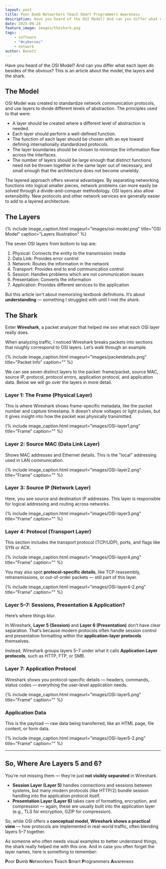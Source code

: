 ```yaml
---
layout: post
title: Poor Dumb Networkers Teach Smart Programmers Awareness
description: Have you heard of the OSI Model? And can you differ what each layer do besides of the obvious? This is an article about the model, the layers and the shark.
date: 2025-06-24
feature_image: images/theshark.png
tags:
    - software
    - "#cybersec"
    - network
author: Benett
---
```


Have you heard of the OSI Model? And can you differ what each layer do besides of the obvious?
This is an article about the model, the layers and the shark.

## The Model

OSI Model was created to standardize network communication protocols, and use layers to divide different levels of abstraction. The principles used to that were:

-   A layer should be created where a different level of abstraction is needed.
-   Each layer should perform a well-defined function.
-   The function of each layer should be chosen with an eye toward defining internationally standardized protocols.
-   The layer boundaries should be chosen to minimize the information flow across the interfaces.
-   The number of layers should be large enough that distinct functions need not be thrown together in the same layer out of necessary, and small enough that the architecture does not become unwieldy.

The layered approach offers several advantages. By separating networking functions into logical smaller pieces, network problems can more easily be solved through a divide-and-conquer methodology. OSI layers also allow extensibility. New protocols and other network services are generally easier to add to a layered architecture.

## The Layers

{% include image_caption.html imageurl="images/osi-model.png" title="OSI Model" caption="Layers Illustration" %}

The seven OSI layers from bottom to top are:

1. Physical: Connects the entity to the transmission media
2. Data Link: Provides error control
3. Network: Routes the information in the network
4. Transport: Provides end to end communication control
5. Session: Handles problems which are not communication issues
6. Presentation: Converts the information
7. Application: Provides different services to the application

But this article isn't about memorizing textbook definitions. It’s about **understanding** — something I struggled with until I met _the shark_.

## The Shark

Enter **Wireshark**, a packet analyzer that helped me _see_ what each OSI layer really does.

When analyzing traffic, I noticed Wireshark breaks packets into sections that roughly correspond to OSI layers. Let’s walk through an example.

{% include image_caption.html imageurl="images/packetdetails.png" title="Packet Info" caption="" %}

We can see seven distinct layers to the packet: frame/packet, source MAC, source IP, protocol, protocol errors, application protocol, and application data. Below we will go over the layers in more detail.

### **Layer 1: The Frame (Physical Layer)**

This is where Wireshark shows frame-specific metadata, like the packet number and capture timestamp. It doesn’t show voltages or light pulses, but it gives insight into how the packet was physically transmitted.

{% include image_caption.html imageurl="images/OSI-layer1.png" title="Frame" caption="" %}

### **Layer 2: Source MAC (Data Link Layer)**

Shows MAC addresses and Ethernet details. This is the "local" addressing used in LAN communication.

{% include image_caption.html imageurl="images/OSI-layer2.png" title="Frame" caption="" %}

### **Layer 3: Source IP (Network Layer)**

Here, you see source and destination IP addresses. This layer is responsible for logical addressing and routing across networks.

{% include image_caption.html imageurl="images/OSI-layer3.png" title="Frame" caption="" %}

### **Layer 4: Protocol (Transport Layer)**

This section includes the transport protocol (TCP/UDP), ports, and flags like SYN or ACK.

{% include image_caption.html imageurl="images/OSI-layer4.png" title="Frame" caption="" %}

You may also spot **protocol-specific details**, like TCP reassembly, retransmissions, or out-of-order packets — still part of this layer.

{% include image_caption.html imageurl="images/OSI-layer4-2.png" title="Frame" caption="" %}

### **Layer 5–7: Sessions, Presentation & Application?**

Here’s where things blur.

In Wireshark, **Layer 5 (Session)** and **Layer 6 (Presentation)** don’t have clear separation. That’s because modern protocols often handle session control and presentation formatting within the **application-layer protocols** themselves.

Instead, Wireshark groups layers 5–7 under what it calls **Application Layer protocols**, such as HTTP, FTP, or SMB.

### **Layer 7: Application Protocol**

Wireshark shows you protocol-specific details — headers, commands, status codes — everything the user-level application needs.

{% include image_caption.html imageurl="images/OSI-layer5.png" title="Frame" caption="" %}

### **Application Data**

This is the payload — raw data being transferred, like an HTML page, file content, or form data.

{% include image_caption.html imageurl="images/OSI-layer5-2.png" title="Frame" caption="" %}

---

## So, Where Are Layers 5 and 6?

You're not missing them — they're just **not visibly separated** in Wireshark.

-   **Session Layer (Layer 5)** handles connections and sessions between systems, but many modern protocols (like HTTP/2) bundle session handling into the application protocol itself.
-   **Presentation Layer (Layer 6)** takes care of formatting, encryption, and compression — again, these are usually built into the application layer (e.g., TLS for encryption, GZIP for compression).

So, while OSI offers a **conceptual model**, **Wireshark shows a practical view** — how protocols are implemented in real-world traffic, often blending layers 5–7 together.

As someone who often needs visual examples to better understand things, the shark really helped me with this one. And in case you often forget the layer names, here is something to remember:

**P**oor **D**umb **N**etworkers **T**each **S**mart **P**rogrammers **A**wareness

